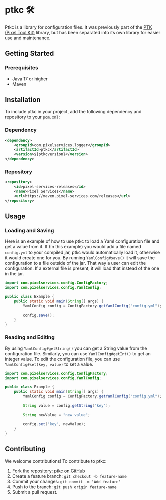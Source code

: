 # ptkc 🛠️
Ptkc is a library for configuration files. It was previously part of the [PTK (Pixel Tool Kit)](https://github.com/Pixel-Services/PixelToolkit) library, but has been separated into its own library for easier use and maintenance. 

## Getting Started

### Prerequisites

- Java 17 or higher
- Maven

## Installation
To include ptkc in your project, add the following dependency and repository to your ``pom.xml``:

### Dependency
```xml
<dependency>
    <groupId>com.pixelservices.logger</groupId>
    <artifactId>ptkc</artifactId>
    <version>${ptkcversion}</version>
</dependency>
```
### Repository
```xml
<repository>
    <id>pixel-services-releases</id>
    <name>Pixel Services</name>
    <url>https://maven.pixel-services.com/releases</url>
</repository>
```

## Usage
### Loading and Saving
Here is an example of how to use ptkc to load a Yaml configuration file and get a value from it.
If (In this example) you would add a file named `config.yml` to your compiled jar, ptkc would automatically load it, otherwise it would create one for you.
By running `YamlConfig#save()` it will save the configuration to a file outside of the jar. That way a user can edit the configuration. If a external file is present, it will load that instead of the one in the jar.
```java
import com.pixelservices.config.ConfigFactory;
import com.pixelservices.config.YamlConfig;

public class Example {
    public static void main(String[] args) {
        YamlConfig config = ConfigFactory.getYamlConfig("config.yml");
  
        config.save();
    }
}
```
### Reading and Editing
By using `YamlConfig#getString()` you can get a String value from the configuration file. Similarly, you can use `YamlConfig#getInt()` to get an integer value. 
To edit the configuration file, you can use `YamlConfig#set(key, value)` to set a value.
```java
import com.pixelservices.config.ConfigFactory;
import com.pixelservices.config.YamlConfig;

public class Example {
    public static void main(String[] args) {
        YamlConfig config = ConfigFactory.getYamlConfig("config.yml");
  
        String value = config.getString("key");
        
        String newValue = "new value";
        
        config.set("key", newValue);
    }
}
```


## Contributing
We welcome contributions! To contribute to ptkc:
1. Fork the repository: [ptkc on GitHub](https://github.com/Pixel-Services/ptkc)
2. Create a feature branch: `git checkout -b feature-name`
3. Commit your changes: `git commit -m 'Add feature'`
4. Push to the branch: `git push origin feature-name`
5. Submit a pull request.

